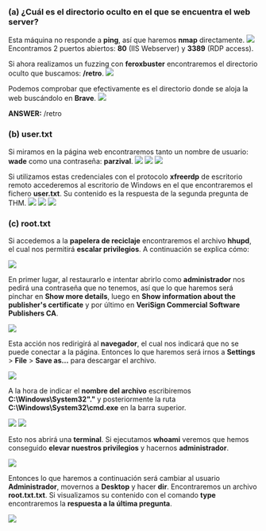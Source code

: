 ### (a) ¿Cuál es el directorio oculto en el que se encuentra el web server?
Esta máquina no responde a **ping**, así que haremos **nmap** directamente.
![](./hidden_directory/nmap.png)
Encontramos 2 puertos abiertos: **80** (IIS Webserver) y **3389** (RDP access).

Si ahora realizamos un fuzzing con **feroxbuster** encontraremos el directorio oculto que buscamos: **/retro**.
![](./hidden_directory/retro.png)

Podemos comprobar que efectivamente es el directorio donde se aloja la web buscándolo en **Brave**.
![](./hidden_directory/retro_brave.png)

**ANSWER:** /retro

### (b) user.txt
Si miramos en la página web encontraremos tanto un nombre de usuario: **wade** como una contraseña: **parzival**.
![](./hidden_directory/retro_brave.png)
![](./user/parzival_1.png)
![](./user/parzival_2.png)

Si utilizamos estas credenciales con el protocolo **xfreerdp** de escritorio remoto accederemos al escritorio de Windows en el que encontraremos el fichero **user.txt**. Su contenido es la respuesta de la segunda pregunta de THM.
![](./user/xfreerdp.png)
![](./user/user_txt_1.png)
![](./user/user_txt_2.png)

### (c) root.txt
Si accedemos a la **papelera de reciclaje** encontraremos el archivo **hhupd**, el cual nos permitirá **escalar privilegios**. A continuación se explica cómo:

![](./root/hhupd_restore.png)

En primer lugar, al restaurarlo e intentar abrirlo como **administrador** nos pedirá una contraseña que no tenemos, así que lo que haremos será pinchar en **Show more details**, luego en **Show information about the publisher's certificate** y por último en **VeriSign Commercial Software Publishers CA**.

![](./root/hhupd_as_administrator.png)

Esta acción nos redirigirá al **navegador**, el cual nos indicará que no se puede conectar a la página. Entonces lo que haremos será irnos a **Settings** > **File** > **Save as...** para descargar el archivo.

![](./root/save_webpage_1.png)

A la hora de indicar el **nombre del archivo** escribiremos **C:\Windows\System32\"."** y posteriormente la ruta **C:\Windows\System32\cmd.exe** en la barra superior.

![](./root/save_webpage_2.png)
![](./root/cmd_enter.png)

Esto nos abrirá una **terminal**. Si ejecutamos **whoami** veremos que hemos conseguido **elevar nuestros privilegios** y hacernos **administrador**.

![](./root/whoami.png)

Entonces lo que haremos a continuación será cambiar al usuario **Administrador**, movernos a **Desktop** y hacer **dir**. Encontraremos un archivo **root.txt.txt**. Si visualizamos su contenido con el comando **type** encontraremos la **respuesta a la última pregunta**.

![](./root/root_txt.png)


















